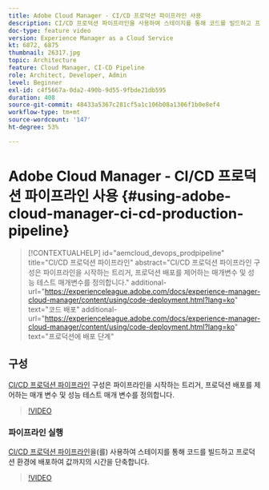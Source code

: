 ```yaml
---
title: Adobe Cloud Manager - CI/CD 프로덕션 파이프라인 사용
description: CI/CD 프로덕션 파이프라인을 사용하여 스테이지를 통해 코드를 빌드하고 프로덕션 환경에 배포하여 가치 창출 시간을 단축합니다. CI/CD 프로덕션 파이프라인 구성은 파이프라인을 시작하는 트리거, 프로덕션 배포를 제어하는 매개변수 및 성능 테스트 매개변수를 정의합니다.
doc-type: feature video
version: Experience Manager as a Cloud Service
kt: 6872, 6875
thumbnail: 26317.jpg
topic: Architecture
feature: Cloud Manager, CI-CD Pipeline
role: Architect, Developer, Admin
level: Beginner
exl-id: c4f5667a-0da2-490b-9d55-9fbde21db595
duration: 408
source-git-commit: 48433a5367c281cf5a1c106b08a1306f1b0e8ef4
workflow-type: tm+mt
source-wordcount: '147'
ht-degree: 53%

---
```


# Adobe Cloud Manager - CI/CD 프로덕션 파이프라인 사용 {#using-adobe-cloud-manager-ci-cd-production-pipeline}

>[!CONTEXTUALHELP]
>id="aemcloud_devops_prodpipeline"
>title="CI/CD 프로덕션 파이프라인"
>abstract="CI/CD 프로덕션 파이프라인 구성은 파이프라인을 시작하는 트리거, 프로덕션 배포를 제어하는 매개변수 및 성능 테스트 매개변수를 정의합니다."
>additional-url="https://experienceleague.adobe.com/docs/experience-manager-cloud-manager/content/using/code-deployment.html?lang=ko" text="코드 배포"
>additional-url="https://experienceleague.adobe.com/docs/experience-manager-cloud-manager/content/using/code-deployment.html?lang=ko" text="프로덕션에 배포 단계"

## 구성

[CI/CD 프로덕션 파이프라인](https://experienceleague.adobe.com/docs/experience-manager-cloud-manager/using/how-to-use/pipelines/configuring-production-pipelines.html?lang=ko) 구성은 파이프라인을 시작하는 트리거, 프로덕션 배포를 제어하는 매개 변수 및 성능 테스트 매개 변수를 정의합니다.

>[!VIDEO](https://video.tv.adobe.com/v/327606?quality=12&learn=on&captions=kor)

### 파이프라인 실행

[CI/CD 프로덕션 파이프라인](https://experienceleague.adobe.com/docs/experience-manager-cloud-manager/content/using/code-deployment.html?lang=ko)을(를) 사용하여 스테이지를 통해 코드를 빌드하고 프로덕션 환경에 배포하여 값까지의 시간을 단축합니다.

>[!VIDEO](https://video.tv.adobe.com/v/327613?quality=12&learn=on&captions=kor)
